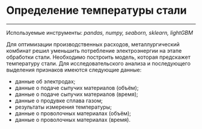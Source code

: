 # Определение температуры стали
---
Используемые инструменты: *pandas, numpy, seaborn, sklearn, lightGBM*

Для оптимизации производственных расходов, металлургический комбинат решил уменьшить потребление электроэнергии на этапе обработки стали. Необходимо построить модель, которая предскажет температуру стали. Для исследовательского анализа и последующего выделения признаков имеются следующие данные:
- данные об электродах;
- данные о подаче сыпучих материалов (объём);
- данные о подаче сыпучих материалов (время);
- данные о продувке сплава газом;
- результаты измерения температуры;
- данные о проволочных материалах (объём);
- данные о проволочных материалах (время).
